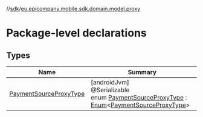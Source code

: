 //[sdk](../../index.md)/[eu.epicompany.mobile.sdk.domain.model.proxy](index.md)

# Package-level declarations

## Types

| Name | Summary |
|---|---|
| [PaymentSourceProxyType](-payment-source-proxy-type/index.md) | [androidJvm]<br>@Serializable<br>enum [PaymentSourceProxyType](-payment-source-proxy-type/index.md) : [Enum](https://kotlinlang.org/api/latest/jvm/stdlib/kotlin/-enum/index.html)&lt;[PaymentSourceProxyType](-payment-source-proxy-type/index.md)&gt; |
